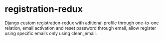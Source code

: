 # registration-redux
Django custom registration-redux with
aditional profile through one-to-one relation,
email activation and reset password through email,
allow register using specific emails only using clean_email.
